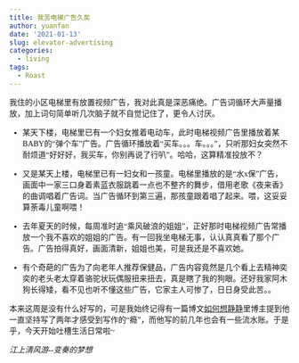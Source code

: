 ```yaml
---
title: 我苦电梯广告久矣
author: yuanfan
date: '2021-01-13'
slug: elevator-advertising
categories:
  - living
tags:
  - Roast
---
```


<font face="微软雅黑">我住的小区电梯里有放置视频广告，我对此真是深恶痛绝。广告词循环大声量播放，加上词句简单听几次脑子就不自觉记住了，更令人讨厌。

<!--more-->

+ 某天下楼，电梯里已有一个妇女推着电动车，此时电梯视频广告里播放着某BABY的“弹个车”广告。广告循环播放着“买车。。。车。。。”，只听那妇女突然不耐烦道“好好好，我买车，你别再说了行叭”。哈哈，这算精准投放不？

+ 又是某天上楼，电梯里已有一妇女和一孩童。电梯里播放的是“水x保”广告，画面中一家三口身着素蓝衣服跳着一点也不整齐的舞步，借用老歌《夜来香》的曲调唱着广告词。当广告循环到第三遍，那孩童跟着唱了起来。喂，这妥妥算荼毒儿童啊喂！

+ 去年夏天的时候，每周准时追“乘风破浪的姐姐”，正好那时电梯视频广告常播放一个我不喜欢的姐姐的广告。有一回我坐电梯无事，认认真真看了那个广告。广告拍得真好，画面清新，姐姐也美，可是我还是不喜欢她。

+ 有个奇葩的广告为了向老年人推荐保健品，广告内容竟然是几个看上去精神奕奕的老头老太穿着骆驼状玩偶服扭来扭去，真是瞎了我的狗眼。还好我家阿木狗长得矮，看不见也听不懂这些广告，它家主人可惨了，日日身受此苦。。

<font face="微软雅黑">本来这周是没有什么好写的，可是我始终记得有一篇博文[如何想静静](https://yihui.org/cn/2019/07/inner-peace/)里博主提到他一直坚持写了两年才感受到写作的“瘾”，而他写的前几年也会有一些流水账。于是乎，今天开始吐槽生活日常啦~

*江上清风游--变奏的梦想*
